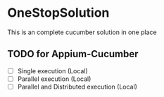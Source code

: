 # OneStopSolution
This is an complete cucumber solution in one place 

## TODO for Appium-Cucumber
- [ ] Single execution (Local)
- [ ] Parallel execution (Local)
- [ ] Parallel and Distributed execution (Local)
